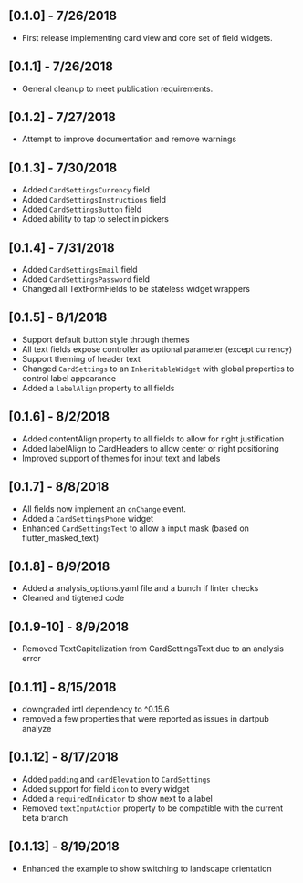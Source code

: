 ## [0.1.0] - 7/26/2018

* First release implementing card view and core set of field widgets.

## [0.1.1] - 7/26/2018

* General cleanup to meet publication requirements.

## [0.1.2] - 7/27/2018

* Attempt to improve documentation and remove warnings

## [0.1.3] - 7/30/2018

* Added `CardSettingsCurrency` field
* Added `CardSettingsInstructions` field
* Added `CardSettingsButton` field
* Added ability to tap to select in pickers

## [0.1.4] - 7/31/2018

* Added `CardSettingsEmail` field
* Added `CardSettingsPassword` field
* Changed all TextFormFields to be stateless widget wrappers

## [0.1.5] - 8/1/2018

* Support default button style through themes
* All text fields expose controller as optional parameter (except currency)
* Support theming of header text
* Changed `CardSettings` to an `InheritableWidget` with global properties to control label appearance
* Added a `labelAlign` property to all fields

## [0.1.6] - 8/2/2018

* Added contentAlign property to all fields to allow for right justification
* Added labelAlign to CardHeaders to allow center or right positioning
* Improved support of themes for input text and labels

## [0.1.7] - 8/8/2018

* All fields now implement an `onChange` event.
* Added a `CardSettingsPhone` widget
* Enhanced `CardSettingsText` to allow a input mask (based on flutter_masked_text)

## [0.1.8] - 8/9/2018

* Added a analysis_options.yaml file and a bunch if linter checks
* Cleaned and tigtened code

## [0.1.9-10] - 8/9/2018

* Removed TextCapitalization from CardSettingsText due to an analysis error

## [0.1.11] - 8/15/2018

* downgraded intl dependency to ^0.15.6
* removed a few properties that were reported as issues in dartpub analyze

## [0.1.12] - 8/17/2018

* Added `padding` and `cardElevation` to `CardSettings`
* Added support for field `icon` to every widget
* Added a `requiredIndicator` to show next to a label
* Removed `textInputAction` property to be compatible with the current beta branch

## [0.1.13] - 8/19/2018

* Enhanced the example to show switching to landscape orientation